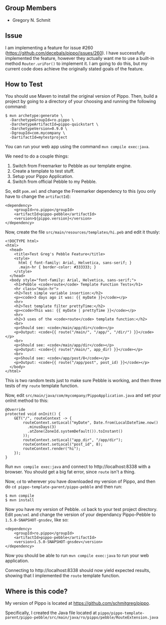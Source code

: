 Group Members
---
* Gregory N. Schmit

Issue
---
I am implementing a feature for issue #260
(https://github.com/decebals/pippo/issues/260). I have successfully implemented
the feature, however they actually want me to use a built-in method
`Router.uriFor()` to implement it. I am going to do this, but my current code
does achieve the originally stated goals of the feature.

How to Test
---
You should use Maven to install the original version of Pippo. Then, build a
project by going to a directory of your choosing and running the following
command:

    $ mvn archetype:generate \
      -DarchetypeGroupId=ro.pippo \
      -DarchetypeArtifactId=pippo-quickstart \
      -DarchetypeVersion=0.9.0 \
      -DgroupId=com.mycompany \
      -DartifactId=mytestproject

You can run your web app using the command `mvn compile exec:java`.

We need to do a couple things:
1. Switch from Freemarker to Pebble as our template engine.
2. Create a template to test stuff.
3. Setup your Pippo Application.
4. Switch from official Pebble to my Pebble.

So, edit `pom.xml` and change the Freemarker dependency to this (you only have
to change the `artifactId`):

    <dependency>
        <groupId>ro.pippo</groupId>
        <artifactId>pippo-pebble</artifactId>
        <version>${pippo.version}</version>
    </dependency>

Now, create the file `src/main/resources/templates/hi.peb` and edit it thusly:

    <!DOCTYPE html>
    <html>
      <head>
        <title>Test Greg's Pebble Feature</title>
        <style>
          html { font-family: Arial, Helvetica, sans-serif; }
          .main-hr { border-color: #333333; }
        </style>
      </head>
      <body style="font-family: Arial, Helvetica, sans-serif;">
        <h1>Pebble <code>route</code> Template Function Tests</h1>
        <hr class="main-hr">
        <h2>Test simple variable insertion:</h2>
        <p><code>3 days ago it was: {{ myDate }}</code></p>
        <hr>
        <h2>Test template filter prettyTime:</h2>
        <p><code>This was: {{ myDate | prettyTime }}</code></p>
        <hr>
        <h2>3 uses of the <code>route</code> template function:</h2>
        <br>
        <p>Should see: <code>/main/app/dir</code></p>
        <p>Output: <code>{{ route("/main/", "/app/", "/dir/") }}</code></p>
        <br>
        <p>Should see: <code>/main/app/dir</code></p>
        <p>Output: <code>{{ route("/main/", app_dir) }}</code></p>
        <br>
        <p>Should see: <code>/app/post/8</code></p>
        <p>Output: <code>{{ route("/app/post", post_id) }}</code></p>
      </body>
    </html>

This is two random tests just to make sure Pebble is working, and then three
tests of my `route` template function.

Now, edit `src/main/java/com/mycompany/PippoApplication.java` and set your
onInit method to this:

    @Override
    protected void onInit() {
        GET("/", routeContext -> {
            routeContext.setLocal("myDate", Date.from(LocalDateTime.now()
              .minusDays(3)
              .atZone(ZoneId.systemDefault()).toInstant()
            ));
            routeContext.setLocal("app_dir", "/app/dir");
            routeContext.setLocal("post_id", 8);
            routeContext.render("hi");
        });
    }

Run `mvn compile exec:java` and connect to http://localhost:8338 with a
browser. You should get a big fat error, since `route` isn't a thing.

Now, `cd` to wherever you have downloaded my version of Pippo, and then do
`cd pippo-template-parent/pippo-pebble` and then run:

    $ mvn compile
    $ mvn install

Now you have my version of Pebble. `cd` back to your test project directory.
Edit `pom/xml` and change the version of your dependancy Pippo-Pebble to
`1.5.0-SNAPSHOT-gnsdev`, like so:

    <dependency>
        <groupId>ro.pippo</groupId>
        <artifactId>pippo-pebble</artifactId>
        <version>1.5.0-SNAPSHOT-gnsdev</version>
    </dependency>

Now you should be able to run `mvn compile exec:java` to run your web
application.

Connecting to http://localhost:8338 should now yield expected results,
showing that I implemented the `route` template function.

Where is this code?
---
My version of Pippo is located at https://github.com/schmitgreg/pippo.

Specifically, I created the Java file located at `pippo/pippo-template-parent/pippo-pebble/src/main/java/ro/pippo/pebble/RouteExtension.java`

